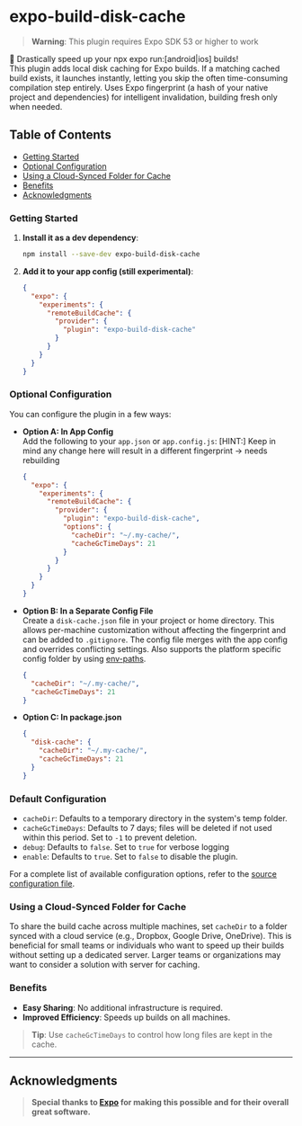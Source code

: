 # expo-build-disk-cache

> **Warning**: This plugin requires Expo SDK 53 or higher to work

🚀 Drastically speed up your npx expo run:[android|ios] builds!\
This plugin adds local disk caching for Expo builds.
If a matching cached build exists, it launches instantly, letting you skip the often time-consuming compilation step entirely.
Uses Expo fingerprint (a hash of your native project and dependencies) for intelligent invalidation, building fresh only when needed.

## Table of Contents

- [Getting Started](#getting-started)
- [Optional Configuration](#optional-configuration)
- [Using a Cloud-Synced Folder for Cache](#using-a-cloud-synced-folder-for-cache)
- [Benefits](#benefits)
- [Acknowledgments](#acknowledgments)

### Getting Started



1. **Install it as a dev dependency**:

   ```bash
   npm install --save-dev expo-build-disk-cache
   ```

2. **Add it to your app config (still experimental)**:

   ```json
   {
     "expo": {
       "experiments": {
         "remoteBuildCache": {
           "provider": {
             "plugin": "expo-build-disk-cache"
           }
         }
       }
     }
   }
   ```

### Optional Configuration

You can configure the plugin in a few ways:

- **Option A: In App Config**  
  Add the following to your `app.json` or `app.config.js`:
  [HINT:] Keep in mind any change here will result in a different fingerprint -> needs rebuilding

  ```json
  {
    "expo": {
      "experiments": {
        "remoteBuildCache": {
          "provider": {
            "plugin": "expo-build-disk-cache",
            "options": {
              "cacheDir": "~/.my-cache/",
              "cacheGcTimeDays": 21
            }
          }
        }
      }
    }
  }
  ```

- **Option B: In a Separate Config File**  
  Create a `disk-cache.json` file in your project or home directory. This allows per-machine customization without affecting the fingerprint and can be added to `.gitignore`. The config file merges with the app config and overrides conflicting settings. Also supports the platform specific config folder by using [env-paths](https://github.com/sindresorhus/env-paths?tab=readme-ov-file#pathsconfig).

  ```json
  {
    "cacheDir": "~/.my-cache/",
    "cacheGcTimeDays": 21
  }
  ```

- **Option C: In package.json**  
  ```json
  {
    "disk-cache": {
      "cacheDir": "~/.my-cache/",
      "cacheGcTimeDays": 21
    }
  }
  ```

### Default Configuration

- `cacheDir`: Defaults to a temporary directory in the system's temp folder.
- `cacheGcTimeDays`: Defaults to 7 days; files will be deleted if not used within this period. Set to `-1` to prevent deletion.
- `debug`: Defaults to `false`. Set to `true` for verbose logging
- `enable`: Defaults to `true`. Set to `false` to disable the plugin.

For a complete list of available configuration options, refer to the [source configuration file](src/config/config.ts).

### Using a Cloud-Synced Folder for Cache

To share the build cache across multiple machines, set `cacheDir` to a folder synced with a cloud service (e.g., Dropbox, Google Drive, OneDrive). This is beneficial for small teams or individuals who want to speed up their builds without setting up a dedicated server. Larger teams or organizations may want to consider a solution with server for caching.

### Benefits

- **Easy Sharing**: No additional infrastructure is required.
- **Improved Efficiency**: Speeds up builds on all machines.

> **Tip**: Use `cacheGcTimeDays` to control how long files are kept in the cache.

---

## Acknowledgments

> **Special thanks to [Expo](https://expo.dev/) for making this possible and for their overall great software.**
